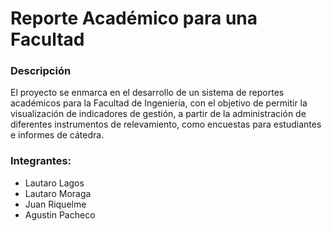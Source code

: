 # Reporte Académico para una Facultad

### Descripción
El proyecto se enmarca en el desarrollo de un sistema de reportes académicos para la Facultad de Ingeniería, con el objetivo de permitir la visualización de indicadores de
gestión, a partir de la administración de diferentes instrumentos de relevamiento, como encuestas para estudiantes e informes de cátedra. 

### Integrantes:
* Lautaro Lagos
* Lautaro Moraga
* Juan Riquelme
* Agustin Pacheco
